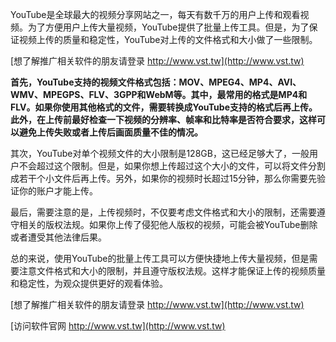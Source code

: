 YouTube是全球最大的视频分享网站之一，每天有数千万的用户上传和观看视频。为了方便用户上传大量视频，YouTube提供了批量上传工具。但是，为了保证视频上传的质量和稳定性，YouTube对上传的文件格式和大小做了一些限制。

[想了解推广相关软件的朋友请登录 http://www.vst.tw](http://www.vst.tw)

**首先，YouTube支持的视频文件格式包括：MOV、MPEG4、MP4、AVI、WMV、MPEGPS、FLV、3GPP和WebM等。其中，最常用的格式是MP4和FLV。如果你使用其他格式的文件，需要转换成YouTube支持的格式后再上传。此外，在上传前最好检查一下视频的分辨率、帧率和比特率是否符合要求，这样可以避免上传失败或者上传后画面质量不佳的情况。**

其次，YouTube对单个视频文件的大小限制是128GB，这已经足够大了，一般用户不会超过这个限制。但是，如果你想上传超过这个大小的文件，可以将文件分割成若干个小文件后再上传。另外，如果你的视频时长超过15分钟，那么你需要先验证你的账户才能上传。

最后，需要注意的是，上传视频时，不仅要考虑文件格式和大小的限制，还需要遵守相关的版权法规。如果你上传了侵犯他人版权的视频，可能会被YouTube删除或者遭受其他法律后果。

总的来说，使用YouTube的批量上传工具可以方便快捷地上传大量视频，但是需要注意文件格式和大小的限制，并且遵守版权法规。这样才能保证上传的视频质量和稳定性，为观众提供更好的观看体验。

[想了解推广相关软件的朋友请登录 http://www.vst.tw](http://www.vst.tw)


[访问软件官网 http://www.vst.tw](http://www.vst.tw)
